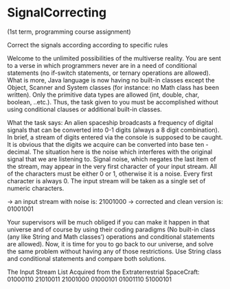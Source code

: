 # SignalCorrecting
(1st term, programming course assignment)

Correct the signals according according to specific rules

Welcome to the unlimited possibilities of the multiverse reality. You are sent to a verse in which
programmers never are in a need of conditional statements (no if-switch statements, or ternary
operations are allowed). What is more, Java language is now having no built-in classes except the
Object, Scanner and System classes (for instance: no Math class has been written). Only the
primitive data types are allowed (int, double, char, boolean, ..etc.).
Thus, the task given to you must be accomplished without using conditional clauses or additional
built-in classes.


What the task says: An alien spaceship broadcasts a frequency of digital signals that can be
converted into 0-1 digits (always a 8 digit combination). In brief, a stream of digits entered via the
console is supposed to be caught. It is obvious that the digits we acquire can be converted into
base ten - decimal. The situation here is the noise which interferes with the original signal that we
are listening to. Signal noise, which negates the last item of the stream, may appear in the very
first character of your input stream. All of the characters must be either 0 or 1, otherwise it is a
noise. Every first character is always 0. The input stream will be taken as a single set of numeric
characters.

→ an input stream with noise is: 21001000
→ corrected and clean version is: 01001001

  Your supervisors will be much obliged if you can make it happen in that universe and of
course by using their coding paradigms (No built-in class (any like String and Math classes’)
operations and conditional statements are allowed).
  Now, it is time for you to go back to our universe, and solve the same problem without
having any of those restrictions. Use String class and conditional statements and compare both
solutions.

The Input Stream List Acquired from the Extraterrestrial SpaceCraft:
01000110
21010011
21001000
01000101
01001110
51000101

